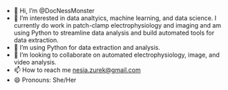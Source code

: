 - 👋 Hi, I’m @DocNessMonster
- 👀 I’m interested in data analtyics, machine learning, and data science. I currently do work in patch-clamp electrophysiology and imaging and am using Python to streamline data analysis and build automated tools for data extraction.
- 🌱 I’m using Python for data extraction and analysis. 
- 💞️ I’m looking to collaborate on automated electrophysiology, image, and video analysis. 
- 📫 How to reach me nesia.zurek@gmail.com
- 😄 Pronouns: She/Her 

<!---
DocNessMonster/DocNessMonster is a ✨ special ✨ repository because its `README.md` (this file) appears on your GitHub profile.
You can click the Preview link to take a look at your changes.
--->
